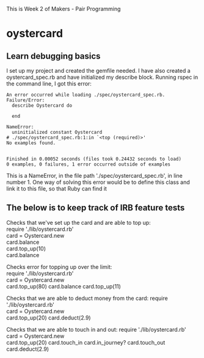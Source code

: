 This is Week 2 of Makers - Pair Programming

# oystercard

## Learn debugging basics

I set up my project and created the gemfile needed. I have also created a oystercard_spec.rb and have initialized my describe block. Running rspec in the command line, I got this error:

```
An error occurred while loading ./spec/oystercard_spec.rb.
Failure/Error:
  describe Oystercard do
  
  end

NameError:
  uninitialized constant Oystercard
# ./spec/oystercard_spec.rb:1:in `<top (required)>'
No examples found.


Finished in 0.00052 seconds (files took 0.24432 seconds to load)
0 examples, 0 failures, 1 error occurred outside of examples
```
This is a NameError, in the file path './spec/oystercard_spec.rb', in line number 1.
One way of solving this error would be to define this class and link it to this file, so that Ruby can find it


## The below is to keep track of IRB feature tests
Checks that we've set up the card and are able to top up:  
require './lib/oystercard.rb'  
card = Oystercard.new  
card.balance  
card.top_up(10)  
card.balance

Checks error for topping up over the limit:  
require './lib/oystercard.rb'  
card = Oystercard.new  
card.top_up(80)
card.balance
card.top_up(11)

Checks that we are able to deduct money from the card:
require './lib/oystercard.rb'  
card = Oystercard.new  
card.top_up(20)
card.deduct(2.9)

Checks that we are able to touch in and out:
require './lib/oystercard.rb'  
card = Oystercard.new  
card.top_up(20)
card.touch_in
card.in_journey?
card.touch_out
card.deduct(2.9)

